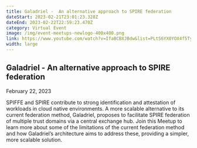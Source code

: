 ```yaml
---
title: Galadriel -  An alternative approach to SPIRE federation
dateStart: 2023-02-21T23:01:23.328Z
dateEnd: 2023-02-22T22:59:23.470Z
category: Virtual Event
image: /img/event-meetups-newlogo-400x400.png
link: https://www.youtube.com/watch?v=IfaBCBXJBdw&list=PLtS6YX0YOX4f5TyRI7jUdjm7D9H4laNlF
width: large
---
```

## Galadriel -  An alternative approach to SPIRE federation

February 22, 2023

SPIFFE and SPIRE contribute to strong identification and attestation of workloads in cloud native environments. A more scalable alternative to its current federation method, Galadriel, proposes to facilitate SPIRE federation of multiple trust domains via a central exchange hub. Join this Meetup to learn more about some of the limitations of the current federation method and how Galadriel’s architecture aims to address these, providing a simpler, more scalable solution.
